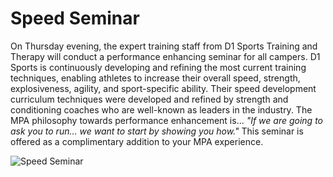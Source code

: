 Speed Seminar
=============

On Thursday evening, the expert training staff from D1 Sports Training
and Therapy will conduct a performance enhancing seminar for all
campers. D1 Sports is continuously developing and refining the most
current training techniques, enabling athletes to increase their overall
speed, strength, explosiveness, agility, and sport-specific ability.
Their speed development curriculum techniques were developed and refined
by strength and conditioning coaches who are well-known as leaders in
the industry. The MPA philosophy towards performance enhancement is...
*"If we are going to ask you to run... we want to start by showing you
how."* This seminar is offered as a complimentary addition to your MPA
experience.

![Speed Seminar](/images/speed-seminar.jpg)
